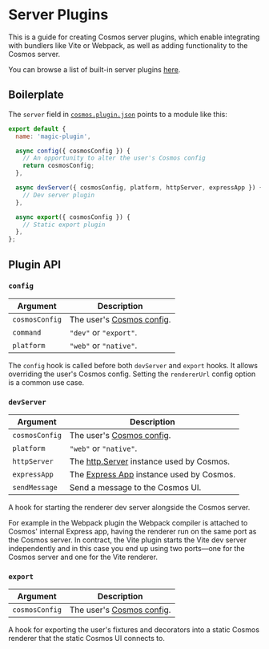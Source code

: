 # Server Plugins

This is a guide for creating Cosmos server plugins, which enable integrating with bundlers like Vite or Webpack, as well as adding functionality to the Cosmos server.

You can browse a list of built-in server plugins [here](https://github.com/react-cosmos/react-cosmos/tree/main/packages/react-cosmos/src/corePlugins).

## Boilerplate

The `server` field in [`cosmos.plugin.json`](../plugins.md) points to a module like this:

```js
export default {
  name: 'magic-plugin',

  async config({ cosmosConfig }) {
    // An opportunity to alter the user's Cosmos config
    return cosmosConfig;
  },

  async devServer({ cosmosConfig, platform, httpServer, expressApp }) {
    // Dev server plugin
  },

  async export({ cosmosConfig }) {
    // Static export plugin
  },
};
```

## Plugin API

### `config`

| Argument       | Description                                                          |
| -------------- | -------------------------------------------------------------------- |
| `cosmosConfig` | The user's [Cosmos config](/docs/configuration.md#cosmosconfigjson). |
| `command`      | `"dev"` or `"export"`.                                               |
| `platform`     | `"web"` or `"native"`.                                               |

The `config` hook is called before both `devServer` and `export` hooks. It allows overriding the user's Cosmos config. Setting the `rendererUrl` config option is a common use case.

### `devServer`

| Argument       | Description                                                                                   |
| -------------- | --------------------------------------------------------------------------------------------- |
| `cosmosConfig` | The user's [Cosmos config](/docs/configuration.md#cosmosconfigjson).                          |
| `platform`     | `"web"` or `"native"`.                                                                        |
| `httpServer`   | The [http.Server](https://nodejs.org/api/http.html#class-httpserver) instance used by Cosmos. |
| `expressApp`   | The [Express App](https://expressjs.com/en/4x/api.html#app) instance used by Cosmos.          |
| `sendMessage`  | Send a message to the Cosmos UI.                                                              |

A hook for starting the renderer dev server alongside the Cosmos server.

For example in the Webpack plugin the Webpack compiler is attached to Cosmos' internal Express app, having the renderer run on the same port as the Cosmos server. In contract, the Vite plugin starts the Vite dev server independently and in this case you end up using two ports—one for the Cosmos server and one for the Vite renderer.

### `export`

| Argument       | Description                                                          |
| -------------- | -------------------------------------------------------------------- |
| `cosmosConfig` | The user's [Cosmos config](/docs/configuration.md#cosmosconfigjson). |

A hook for exporting the user's fixtures and decorators into a static Cosmos renderer that the static Cosmos UI connects to.
